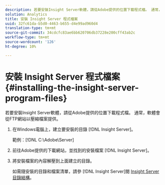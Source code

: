 ```yaml
---
description: 若要安裝Insight Server軟體，請從Adobe提供的位置下載程式檔。 通常，軟體會從FTP網站以壓縮檔案提供。
solution: Analytics
title: 安裝 Insight Server 程式檔案
uuid: 32fc61da-b5d0-4463-b655-d4e99ad960d4
translation-type: tm+mt
source-git-commit: 34cdcfc83ae6bb620706db37228e200cff43ab2c
workflow-type: tm+mt
source-wordcount: '126'
ht-degree: 10%

---
```



# 安裝 Insight Server 程式檔案{#installing-the-insight-server-program-files}

若要安裝Insight Server軟體，請從Adobe提供的位置下載程式檔。 通常，軟體會從FTP網站以壓縮檔案提供。

1. 在Windows電腦上，建立要安裝的目錄 [!DNL Insight Server]。

   範例：[!DNL C:\Adobe\Server]

1. 前往Adobe提供的下載網站，並找到的安裝檔案 [!DNL Insight Server]。
1. 將安裝檔案的內容解壓到上面建立的目錄。

   如需隨安裝的目錄和檔案清單，請參 [!DNL Insight Server]閱 [Insight Server目錄結構](../../../../home/c-inst-svr/c-cfg-stgs-ref/c-ins-svr-dir-str.md#concept-5bcc8cf6d4d44fa6be43a97d23d1a20c)。

